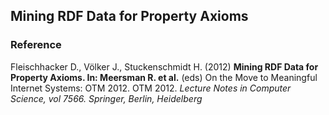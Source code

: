 ## Mining RDF Data for Property Axioms

### Reference
Fleischhacker D., Völker J., Stuckenschmidt H. (2012) **Mining RDF Data for Property Axioms. In: Meersman R. et al.** (eds) On the Move to Meaningful Internet Systems: OTM 2012. OTM 2012. _Lecture Notes in Computer Science, vol 7566. Springer, Berlin, Heidelberg_
